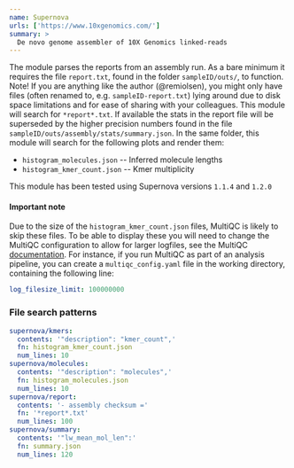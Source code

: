 ```yaml
---
name: Supernova
urls: ['https://www.10xgenomics.com/']
summary: >
  De novo genome assembler of 10X Genomics linked-reads
---
```


The module parses the reports from an assembly run. As a bare minimum it requires the file `report.txt`,
found in the folder `sampleID/outs/`, to function. Note! If you are anything like the author (@remiolsen),
you might only have files (often renamed to, e.g. `sampleID-report.txt`) lying around due to disk space limitations
and for ease of sharing with your colleagues. This module will search for `*report*.txt`. If available the stats
in the report file will be superseded by the higher precision numbers found in the file
`sampleID/outs/assembly/stats/summary.json`. In the same folder, this module will search for the following plots
and render them:

- `histogram_molecules.json` -- Inferred molecule lengths
- `histogram_kmer_count.json` -- Kmer multiplicity

This module has been tested using Supernova versions `1.1.4` and `1.2.0`

#### Important note

Due to the size of the `histogram_kmer_count.json` files, MultiQC is likely to skip these files. To be able to
display these you will need to change the MultiQC configuration to allow for larger logfiles, see the MultiQC
[documentation](http://multiqc.info/docs/#troubleshooting-1). For instance, if you run MultiQC as part of an
analysis pipeline, you can create a `multiqc_config.yaml` file in the working directory, containing the
following line:

```yaml
log_filesize_limit: 100000000
```

### File search patterns

```yaml
supernova/kmers:
  contents: '"description": "kmer_count",'
  fn: histogram_kmer_count.json
  num_lines: 10
supernova/molecules:
  contents: '"description": "molecules",'
  fn: histogram_molecules.json
  num_lines: 10
supernova/report:
  contents: '- assembly checksum ='
  fn: '*report*.txt'
  num_lines: 100
supernova/summary:
  contents: '"lw_mean_mol_len":'
  fn: summary.json
  num_lines: 120
```